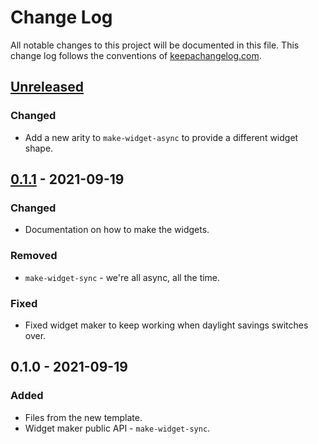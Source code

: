 # Change Log
All notable changes to this project will be documented in this file. This change log follows the conventions of [keepachangelog.com](http://keepachangelog.com/).

## [Unreleased]
### Changed
- Add a new arity to `make-widget-async` to provide a different widget shape.

## [0.1.1] - 2021-09-19
### Changed
- Documentation on how to make the widgets.

### Removed
- `make-widget-sync` - we're all async, all the time.

### Fixed
- Fixed widget maker to keep working when daylight savings switches over.

## 0.1.0 - 2021-09-19
### Added
- Files from the new template.
- Widget maker public API - `make-widget-sync`.

[Unreleased]: https://sourcehost.site/your-name/clojure_noob/compare/0.1.1...HEAD
[0.1.1]: https://sourcehost.site/your-name/clojure_noob/compare/0.1.0...0.1.1
